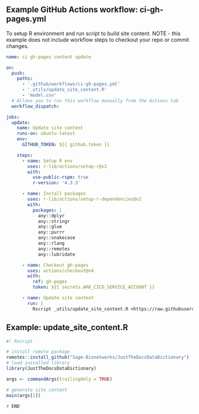 ## Example GitHub Actions workflow: ci-gh-pages.yml

To setup R environment and run script to build site content. NOTE - this example 
does not include workflow steps to checkout your repo or commit changes.

```yaml
name: ci gh-pages content update

on:
  push:
    paths:
      - '.github/workflows/ci-gh-pages.yml'
      - '_utils/update_site_content.R'
      - 'model.csv'
  # Allows you to run this workflow manually from the Actions tab
  workflow_dispatch:

jobs:
  update:
    name: Update site content
    runs-on: ubuntu-latest
    env:
      GITHUB_TOKEN: ${{ github.token }}

    steps:
      - name: Setup R env
        uses: r-lib/actions/setup-r@v2
        with:
          use-public-rspm: true
          r-version: '4.3.3'

      - name: Install packages
        uses: r-lib/actions/setup-r-dependencies@v2
        with:
          packages: |
            any::dplyr
            any::stringr
            any::glue
            any::purrr
            any::snakecase
            any::rlang
            any::remotes
            any::lubridate

      - name: Checkout gh-pages
        uses: actions/checkout@v4
        with:
          ref: gh-pages
          token: ${{ secrets.ARK_CICD_SERVICE_ACCOUNT }}

      - name: Update site content
        run: |
          Rscript _utils/update_site_content.R <https://raw.githubusercontent.com/ URL to your model.csv>
```

## Example: update_site_content.R

```r
#! Rscript

# install remote package
remotes::install_github("Sage-Bionetworks/JustTheDocsDataDictionary")
# load installed library
library(JustTheDocsDataDictionary)

args <- commandArgs(trailingOnly = TRUE)

# generate site content
main(args[1])

# END
```

